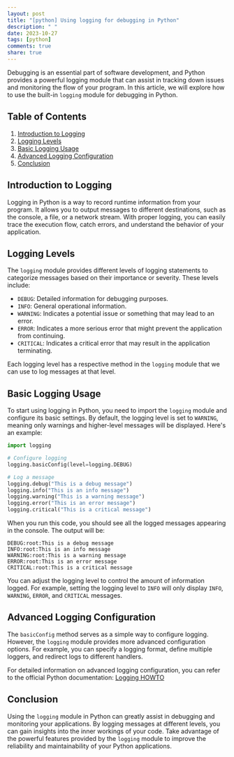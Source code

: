 ```yaml
---
layout: post
title: "[python] Using logging for debugging in Python"
description: " "
date: 2023-10-27
tags: [python]
comments: true
share: true
---
```


Debugging is an essential part of software development, and Python provides a powerful logging module that can assist in tracking down issues and monitoring the flow of your program. In this article, we will explore how to use the built-in `logging` module for debugging in Python.

## Table of Contents

1. [Introduction to Logging](#introduction-to-logging)
2. [Logging Levels](#logging-levels)
3. [Basic Logging Usage](#basic-logging-usage)
4. [Advanced Logging Configuration](#advanced-logging-configuration)
5. [Conclusion](#conclusion)

## Introduction to Logging

Logging in Python is a way to record runtime information from your program. It allows you to output messages to different destinations, such as the console, a file, or a network stream. With proper logging, you can easily trace the execution flow, catch errors, and understand the behavior of your application.

## Logging Levels

The `logging` module provides different levels of logging statements to categorize messages based on their importance or severity. These levels include:

- `DEBUG`: Detailed information for debugging purposes.
- `INFO`: General operational information.
- `WARNING`: Indicates a potential issue or something that may lead to an error.
- `ERROR`: Indicates a more serious error that might prevent the application from continuing.
- `CRITICAL`: Indicates a critical error that may result in the application terminating.

Each logging level has a respective method in the `logging` module that we can use to log messages at that level.

## Basic Logging Usage

To start using logging in Python, you need to import the `logging` module and configure its basic settings. By default, the logging level is set to `WARNING`, meaning only warnings and higher-level messages will be displayed. Here's an example:

```python
import logging

# Configure logging
logging.basicConfig(level=logging.DEBUG)

# Log a message
logging.debug("This is a debug message")
logging.info("This is an info message")
logging.warning("This is a warning message")
logging.error("This is an error message")
logging.critical("This is a critical message")
```

When you run this code, you should see all the logged messages appearing in the console. The output will be:

```
DEBUG:root:This is a debug message
INFO:root:This is an info message
WARNING:root:This is a warning message
ERROR:root:This is an error message
CRITICAL:root:This is a critical message
```

You can adjust the logging level to control the amount of information logged. For example, setting the logging level to `INFO` will only display `INFO`, `WARNING`, `ERROR`, and `CRITICAL` messages.

## Advanced Logging Configuration

The `basicConfig` method serves as a simple way to configure logging. However, the `logging` module provides more advanced configuration options. For example, you can specify a logging format, define multiple loggers, and redirect logs to different handlers.

For detailed information on advanced logging configuration, you can refer to the official Python documentation: [Logging HOWTO](https://docs.python.org/3/howto/logging.html)

## Conclusion

Using the `logging` module in Python can greatly assist in debugging and monitoring your applications. By logging messages at different levels, you can gain insights into the inner workings of your code. Take advantage of the powerful features provided by the `logging` module to improve the reliability and maintainability of your Python applications.